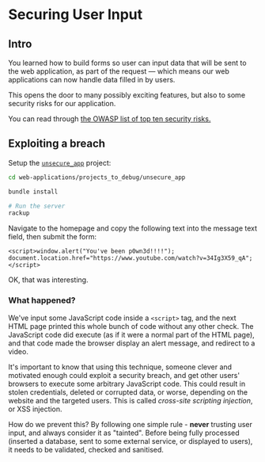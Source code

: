 # Securing User Input

## Intro

You learned how to build forms so user can input data that will be sent to the web
application, as part of the request — which means our web applications can now handle data
filled in by users.

This opens the door to many possibly exciting features, but also to some security risks
for our application.

You can read through [the OWASP list of top ten security risks.](https://owasp.org/www-project-top-ten/)

## Exploiting a breach

Setup the [`unsecure_app`](../projects_to_debug/unsecure_app/) project:

```bash
cd web-applications/projects_to_debug/unsecure_app

bundle install

# Run the server
rackup
```

Navigate to the homepage and copy the following text into the message text field, then submit the form:

```
<script>window.alert("You've been p0wn3d!!!!"); document.location.href="https://www.youtube.com/watch?v=34Ig3X59_qA";</script>
```

OK, that was interesting.

### What happened?

We've input some JavaScript code inside a `<script>` tag, and the next HTML page printed this whole bunch of code without any other check. The JavaScript code did execute (as if it were a normal part of the HTML page), and that code made the browser display an alert message, and redirect to a video.

It's important to know that using this technique, someone clever and motivated enough could exploit a security breach, and get other users' browsers to execute some arbitrary JavaScript code. This could result in stolen credentials, deleted or corrupted data, or worse, depending on the website and the targeted users. This is called _cross-site scripting injection_, or XSS injection.

How do we prevent this? By following one simple rule - **never** trusting user input, and always consider it as "tainted". Before being fully processed (inserted a database, sent to some external service, or displayed to users), it needs to be validated, checked and sanitised.
